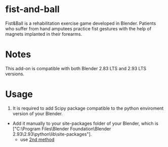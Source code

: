 # fist-and-ball
Fist&amp;Ball is a rehabilitation exercise game developed in Blender. Patients who suffer from hand amputees practice fist gestures with the help of magnets implanted in their forearms.
# Notes
This add-on is compatible with both Blender 2.83 LTS and 2.93 LTS versions. 
# Usage
1. It is required to add Scipy package compatible to the python enviroment version of your Blender.
  - Add it manually to your site-packages folder of your Blender, which is ["C:\Program Files\Blender Foundation\Blender 2.93\2.93\python\lib\site-packages"].
    - use [2nd method](https://stackoverflow.com/questions/11161901/how-to-install-python-modules-in-blender) 
